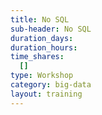 ```yaml
---
title: No SQL
sub-header: No SQL
duration_days:
duration_hours:
time_shares:
  []
type: Workshop
category: big-data
layout: training
---
```

